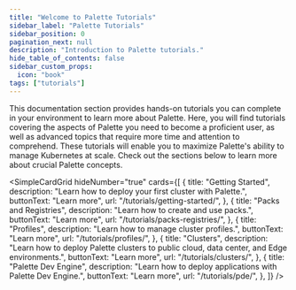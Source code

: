 ```yaml
---
title: "Welcome to Palette Tutorials"
sidebar_label: "Palette Tutorials"
sidebar_position: 0
pagination_next: null
description: "Introduction to Palette tutorials."
hide_table_of_contents: false
sidebar_custom_props:
  icon: "book"
tags: ["tutorials"]
---
```


This documentation section provides hands-on tutorials you can complete in your environment to learn more about Palette.
Here, you will find tutorials covering the aspects of Palette you need to become a proficient user, as well as advanced
topics that require more time and attention to comprehend. These tutorials will enable you to maximize Palette's ability
to manage Kubernetes at scale. Check out the sections below to learn more about crucial Palette concepts.

<!-- vale off -->

<SimpleCardGrid
  hideNumber="true"
  cards={[
    {
      title: "Getting Started",
      description: "Learn how to deploy your first cluster with Palette.",
      buttonText: "Learn more",
      url: "/tutorials/getting-started/",
    },
    {
      title: "Packs and Registries",
      description: "Learn how to create and use packs.",
      buttonText: "Learn more",
      url: "/tutorials/packs-registries/",
    },
    {
      title: "Profiles",
      description: "Learn how to manage cluster profiles.",
      buttonText: "Learn more",
      url: "/tutorials/profiles/",
    },
    {
      title: "Clusters",
      description: "Learn how to deploy Palette clusters to public cloud, data center, and Edge environments.",
      buttonText: "Learn more",
      url: "/tutorials/clusters/",
    },
    {
      title: "Palette Dev Engine",
      description: "Learn how to deploy applications with Palette Dev Engine.",
      buttonText: "Learn more",
      url: "/tutorials/pde/",
    },
  ]}
/>
